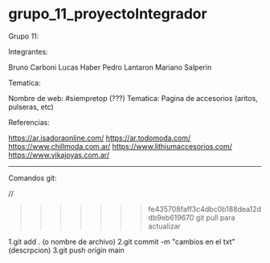 # grupo_11_proyectoIntegrador

Grupo 11:

Integrantes:

Bruno Carboni
Lucas Haber
Pedro Lantaron
Mariano Salperin

Tematica:

Nombre de web: #siempretop (???)
Tematica: Pagina de accesorios (aritos, pulseras, etc)

Referencias:

https://ar.isadoraonline.com/
https://ar.todomoda.com/
https://www.chillmoda.com.ar/
https://www.lithiumaccesorios.com/
https://www.vikajoyas.com.ar/



----------------------------------------------------
Comandos git:

// 
>>>>>>> fe435708faff3c4dbc0b188dea12ddb9eb619670
git pull para actualizar

1.git add . (o nombre de archivo)
2.git commit -m "cambios en el txt" (descrpcion)
3.git push origin main 
